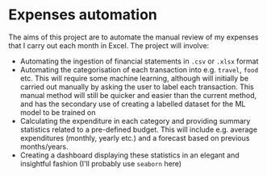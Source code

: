 # Expenses automation

The aims of this project are to automate the manual review of my expenses that I carry out each month in Excel. The 
project will involve:
* Automating the ingestion of financial statements in `.csv` or `.xlsx` format
* Automating the categorisation of each transaction into e.g. `travel`, `food` etc. This will require some machine 
learning, although will initially be carried out manually by asking the user to label each transaction. This manual 
method will still be quicker and easier than the current method, and has the secondary use of creating a labelled 
dataset for the ML model to be trained on
* Calculating the expenditure in each category and providing summary statistics related to a pre-defined budget. This
 will include e.g. average expenditures (monthly, yearly etc.) and a forecast based on previous months/years.
* Creating a dashboard displaying these statistics in an elegant and insightful fashion (I'll probably use `seaborn` 
here)
